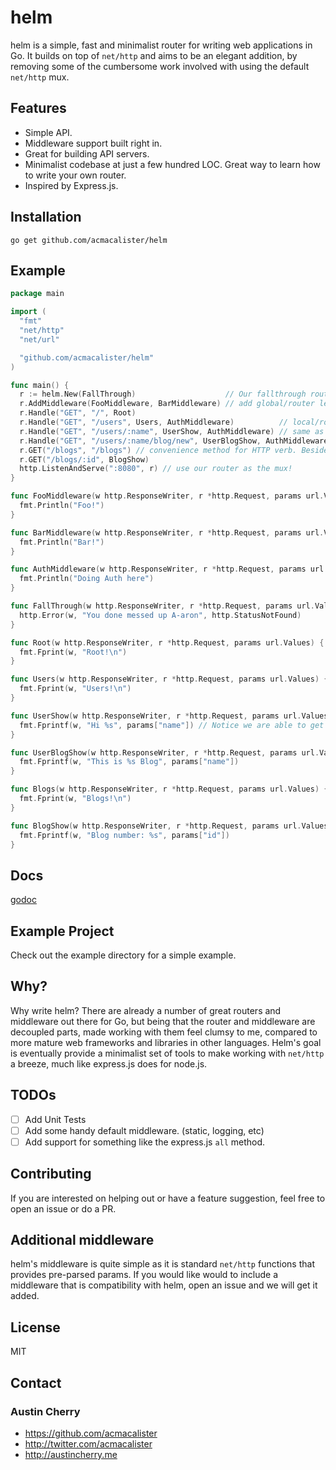 helm
=======

helm is a simple, fast and minimalist router for writing web applications in Go. It builds on top of `net/http` and aims to be an elegant addition, by removing some of the cumbersome work involved with using the default `net/http` mux.

## Features

- Simple API.
- Middleware support built right in.
- Great for building API servers.
- Minimalist codebase at just a few hundred LOC. Great way to learn how to write your own router.
- Inspired by Express.js.

## Installation

`go get github.com/acmacalister/helm`

## Example

```go
package main

import (
  "fmt"
  "net/http"
  "net/url"

  "github.com/acmacalister/helm"
)

func main() {
  r := helm.New(FallThrough)                    // Our fallthrough route.
  r.AddMiddleware(FooMiddleware, BarMiddleware) // add global/router level middleware to run on every route.
  r.Handle("GET", "/", Root)
  r.Handle("GET", "/users", Users, AuthMiddleware)          // local/route specific middleware that only runs on this route.
  r.Handle("GET", "/users/:name", UserShow, AuthMiddleware) // same as above, but with a named param.
  r.Handle("GET", "/users/:name/blog/new", UserBlogShow, AuthMiddleware)
  r.GET("/blogs", "/blogs") // convenience method for HTTP verb. Beside GET, there is the whole RESTful gang (POST, PUT, PATCH, DELETE, etc)
  r.GET("/blogs/:id", BlogShow)
  http.ListenAndServe(":8080", r) // use our router as the mux!
}

func FooMiddleware(w http.ResponseWriter, r *http.Request, params url.Values) {
  fmt.Println("Foo!")
}

func BarMiddleware(w http.ResponseWriter, r *http.Request, params url.Values) {
  fmt.Println("Bar!")
}

func AuthMiddleware(w http.ResponseWriter, r *http.Request, params url.Values) {
  fmt.Println("Doing Auth here")
}

func FallThrough(w http.ResponseWriter, r *http.Request, params url.Values) {
  http.Error(w, "You done messed up A-aron", http.StatusNotFound)
}

func Root(w http.ResponseWriter, r *http.Request, params url.Values) {
  fmt.Fprint(w, "Root!\n")
}

func Users(w http.ResponseWriter, r *http.Request, params url.Values) {
  fmt.Fprint(w, "Users!\n")
}

func UserShow(w http.ResponseWriter, r *http.Request, params url.Values) {
  fmt.Fprintf(w, "Hi %s", params["name"]) // Notice we are able to get the username from the url resource. Quite handy!
}

func UserBlogShow(w http.ResponseWriter, r *http.Request, params url.Values) {
  fmt.Fprintf(w, "This is %s Blog", params["name"])
}

func Blogs(w http.ResponseWriter, r *http.Request, params url.Values) {
  fmt.Fprint(w, "Blogs!\n")
}

func BlogShow(w http.ResponseWriter, r *http.Request, params url.Values) {
  fmt.Fprintf(w, "Blog number: %s", params["id"])
}
```

## Docs

[godoc](http://godoc.org/github.com/acmacalister/helm)

## Example Project

Check out the example directory for a simple example.

## Why?

Why write helm? There are already a number of great routers and middleware out there for Go, but being that the router and middleware are decoupled parts, made working with them feel clumsy to me, compared to more mature web frameworks and libraries in other languages. Helm's goal is eventually provide a minimalist set of tools to make working with `net/http` a breeze, much like express.js does for node.js.

## TODOs

- [ ] Add Unit Tests
- [ ] Add some handy default middleware. (static, logging, etc)
- [ ] Add support for something like the express.js `all` method.

## Contributing

If you are interested on helping out or have a feature suggestion, feel free to open an issue or do a PR.

## Additional middleware

helm's middleware is quite simple as it is standard `net/http` functions that provides pre-parsed params. If you would like would to include a middleware that is compatibility with helm, open an issue and we will get it added.

## License

MIT

## Contact


### Austin Cherry ###
* https://github.com/acmacalister
* http://twitter.com/acmacalister
* http://austincherry.me

